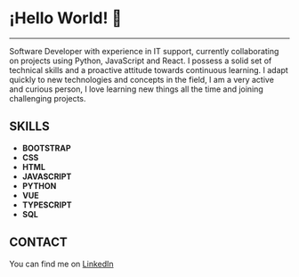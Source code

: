 # ¡Hello World! 👋 
***


Software Developer with experience in IT support, currently collaborating on projects using Python, JavaScript and React. I possess a solid set of technical skills and a proactive attitude towards continuous learning. I adapt quickly to new technologies and concepts in the field, I am a very active and curious person, I love learning new things all the time and joining challenging projects.

## SKILLS

* **BOOTSTRAP**
* **CSS**
* **HTML**
* **JAVASCRIPT**
* **PYTHON**
* **VUE**
* **TYPESCRIPT**
* **SQL**

## CONTACT

You can find me on [LinkedIn](https://www.linkedin.com/in/adriana-chiquito-proa%C3%B1o-064a6011b/)


